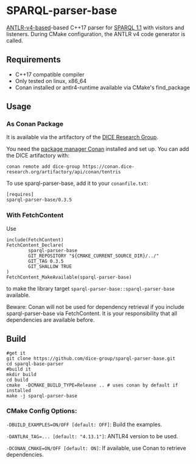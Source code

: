 # SPARQL-parser-base

[ANTLR-v4-based](https://github.com/antlr/antlr4)-based C++17 parser for [SPARQL 1.1](https://www.w3.org/TR/sparql11-overview/)
with visitors and listeners. During CMake configuration, the ANTLR v4 code generator is called. 

## Requirements

- C++17 compatible compiler
- Only tested on linux, x86_64
- Conan installed or antlr4-runtime available via CMake's find_package

## Usage

### As Conan Package

It is available via the artifactory of the [DICE Research Group](https://dice-research.org/).

You need the [package manager Conan](https://conan.io/downloads.html) installed and set up. You can add the DICE
artifactory with:

```shell
conan remote add dice-group https://conan.dice-research.org/artifactory/api/conan/tentris
```

To use sparql-parser-base, add it to your `conanfile.txt`:

```
[requires]
sparql-parser-base/0.3.5
```

### With FetchContent

Use 

```
include(FetchContent)
FetchContent_Declare(
        sparql-parser-base
        GIT_REPOSITORY "${CMAKE_CURRENT_SOURCE_DIR}/../"
        GIT_TAG 0.3.5
        GIT_SHALLOW TRUE
)
FetchContent_MakeAvailable(sparql-parser-base)
```

to make the library target `sparql-parser-base::sparql-parser-base` available.

Beware: Conan will not be used for dependency retrieval if you include sparql-parser-base via FetchContent. It is your
responsibility that all dependencies are available before.

## Build

```shell
#get it 
git clone https://github.com/dice-group/sparql-parser-base.git
cd sparql-base-parser
#build it
mkdir build
cd build
cmake  -DCMAKE_BUILD_TYPE=Release .. # uses conan by default if installed
make -j sparql-parser-base
```

### CMake Config Options:

`-DBUILD_EXAMPLES=ON/OFF [default: OFF]`: Build the examples.



`-DANTLR4_TAG=... [default: "4.13.1"]`: ANTLR4 version to be used.

`-DCONAN_CMAKE=ON/OFF [default: ON]`: If available, use Conan to retrieve dependencies.